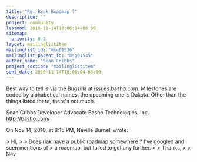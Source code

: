 ```yaml
---
title: "Re: Riak Roadmap ?"
description: ""
project: community
lastmod: 2010-11-14T18:06:04-08:00
sitemap:
  priority: 0.2
layout: mailinglistitem
mailinglist_id: "msg01536"
mailinglist_parent_id: "msg01535"
author_name: "Sean Cribbs"
project_section: "mailinglistitem"
sent_date: 2010-11-14T18:06:04-08:00
---
```



Best way to tell is via the Bugzilla at issues.basho.com. Milestones are coded 
by alphabetical names, the upcoming one is Dakota. Other than the things 
listed there, there's not much.

Sean Cribbs 
Developer Advocate
Basho Technologies, Inc.
http://basho.com/

On Nov 14, 2010, at 8:15 PM, Neville Burnell wrote:

&gt; Hi,
&gt; 
&gt; Does riak have a public roadmap somewhere ? I've googled and seen mentions of 
&gt; a roadmap, but failed to get any further.
&gt; 
&gt; Thanks,
&gt; 
&gt; Nev
